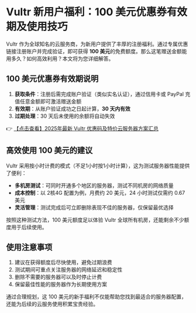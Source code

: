 # Vultr 新用户福利：100 美元优惠券有效期及使用技巧

Vultr 作为全球知名的云服务商，为新用户提供了丰厚的注册福利。通过专属优惠链接注册账户并完成验证，即可获得 **100 美元**的免费额度。那么这笔赠送金额能用多久？如何高效利用？本文将为您详细解答。

## 100 美元优惠券有效期说明

1. **获取条件**：注册后需完成账户验证（类似实名认证），通过信用卡或 PayPal 充值任意金额即可激活赠送金额
2. **有效期**：从账户验证成功之日起计算，**30 天内有效**
3. **过期处理**：30 天后未使用的余额将自动失效

👉 [【点击查看】2025年最新 Vultr 优惠码及特价云服务器方案汇总](https://bit.ly/VuLtr)

## 高效使用 100 美元的建议

Vultr 采用按小时计费的模式（不足1小时按1小时计算），这为测试服务器性能提供了便利：

- **多机房测试**：可同时开通多个地区的服务器，测试不同机房的网络质量
- **成本控制**：以 2核4G 配置为例，月费约 20 美元，24 小时测试仅需约 0.67 美元
- **灵活管理**：测试完成后可立即删除表现不佳的服务器，仅保留最优选择

按照这种测试方法，100 美元额度足以体验 Vultr 全球所有机房，还能剩余不少额度用于后续使用。

## 使用注意事项

1. 建议在获得额度后尽快使用，避免过期浪费
2. 测试期间可重点关注服务器的网络延迟和稳定性
3. 删除不需要的服务器可以及时停止计费
4. 保留最佳性能的服务器作为长期使用方案

通过合理规划，这 100 美元的新手福利不仅能帮助您找到最适合的服务器配置，还能为后续的云服务使用积累宝贵经验。